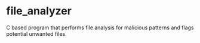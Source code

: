 # file_analyzer
C based program that performs file analysis for malicious patterns and flags potential unwanted files.
